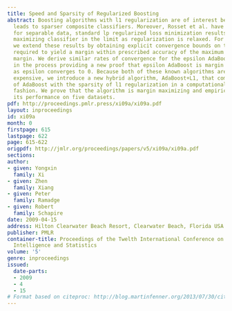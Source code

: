 ```yaml
---
title: Speed and Sparsity of Regularized Boosting
abstract: Boosting algorithms with l1 regularization are of interest because l1 regularization
  leads to sparser composite classifiers. Moreover, Rosset et al. have shown that
  for separable data, standard lp regularized loss minimization results in a margin
  maximizing classifier in the limit as regularization is relaxed. For the case p=1,
  we extend these results by obtaining explicit convergence bounds on the regularization
  required to yield a margin within prescribed accuracy of the maximum achievable
  margin. We derive similar rates of convergence for the epsilon AdaBoost algorithm,
  in the process providing a new proof that epsilon AdaBoost is margin maximizing
  as epsilon converges to 0. Because both of these known algorithms are computationally
  expensive, we introduce a new hybrid algorithm, AdaBoost+L1, that combines the virtues
  of AdaBoost with the sparsity of l1 regularization in a computationally efficient
  fashion. We prove that the algorithm is margin maximizing and empirically examine
  its performance on five datasets.
pdf: http://proceedings.pmlr.press/xi09a/xi09a.pdf
layout: inproceedings
id: xi09a
month: 0
firstpage: 615
lastpage: 622
page: 615-622
origpdf: http://jmlr.org/proceedings/papers/v5/xi09a/xi09a.pdf
sections: 
author:
- given: Yongxin
  family: Xi
- given: Zhen
  family: Xiang
- given: Peter
  family: Ramadge
- given: Robert
  family: Schapire
date: 2009-04-15
address: Hilton Clearwater Beach Resort, Clearwater Beach, Florida USA
publisher: PMLR
container-title: Proceedings of the Twelth International Conference on Artificial
  Intelligence and Statistics
volume: '5'
genre: inproceedings
issued:
  date-parts:
  - 2009
  - 4
  - 15
# Format based on citeproc: http://blog.martinfenner.org/2013/07/30/citeproc-yaml-for-bibliographies/
---
```

